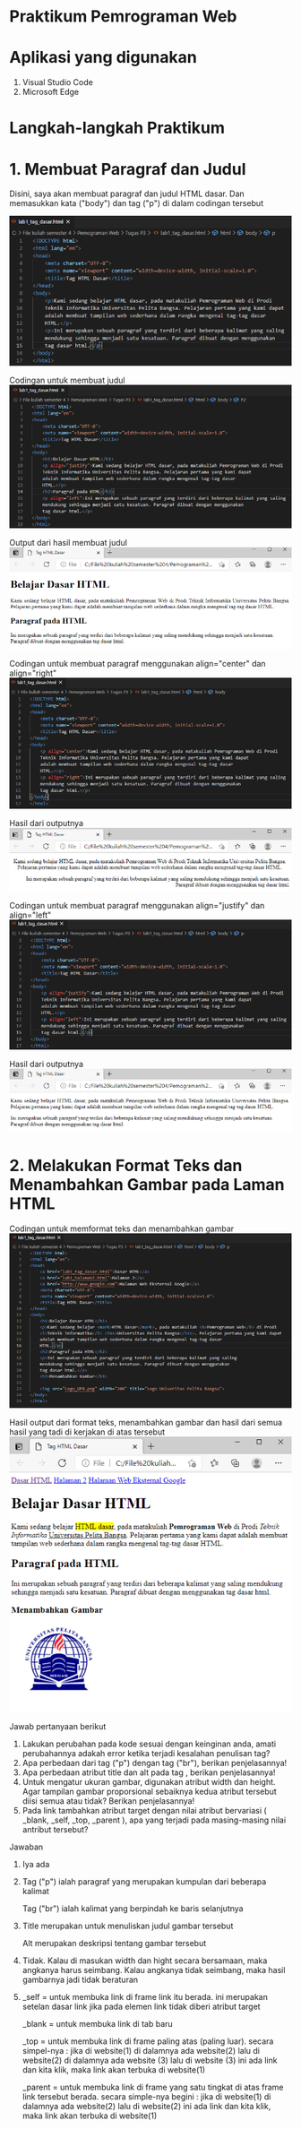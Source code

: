 # Praktikum Pemrograman Web

# Aplikasi yang digunakan
1. Visual Studio Code
2. Microsoft Edge

# Langkah-langkah Praktikum
# 1. Membuat Paragraf dan Judul

Disini, saya akan membuat paragraf dan judul HTML dasar. Dan memasukkan kata ("body") dan tag ("p") di dalam codingan tersebut





![input](https://github.com/ikmalriyan21/Lab1Web/blob/254126c69cb1d4c4e425ff0e545c1ad9c44ee9fe/Gambar/awal.png)





Codingan untuk membuat judul
![input](https://github.com/ikmalriyan21/Lab1Web/blob/2426dddc2dd2fc6f2f36cb3dcf2375086f3089d9/Gambar/coding%20judul.png)






Output dari hasil membuat judul
![input](https://github.com/ikmalriyan21/Lab1Web/blob/b8ce6a9a9331c965c9e024479e32eb15b9b3b9b1/Gambar/contoh%20judul.png)





Codingan untuk membuat paragraf menggunakan align="center" dan align="right"
![input](https://github.com/ikmalriyan21/Lab1Web/blob/1ea2f17b77e8a819d6313d7f1978123935a1d1f3/Gambar/paragraf%201.png)






Hasil dari outputnya
![input](https://github.com/ikmalriyan21/Lab1Web/blob/136adec9f0e8e19fe5a9d66bcc9df4d8f9b11350/Gambar/contoh%20paragraf%201.png)





Codingan untuk membuat paragraf menggunakan align="justify" dan align="left"
![input](https://github.com/ikmalriyan21/Lab1Web/blob/9a260560ef8f2320000ec9e1cfbcf4124d5d3a3b/Gambar/paragraf%202.png)





Hasil dari outputnya
![input](https://github.com/ikmalriyan21/Lab1Web/blob/9fea46f250ca06145e6670f989905e38a8f758fe/Gambar/contoh%20paragraf%202.png)





# 2. Melakukan Format Teks dan Menambahkan Gambar pada Laman HTML

Codingan untuk memformat teks dan menambahkan gambar
![input](https://github.com/ikmalriyan21/Lab1Web/blob/492525fbcbbd0c12bae99d5e3fe32f6c1ed36f1b/Gambar/coding%20hasil.png)





Hasil output dari format teks, menambahkan gambar dan hasil dari semua hasil yang tadi di kerjakan di atas tersebut
![input](https://github.com/ikmalriyan21/Lab1Web/blob/1c5712ec025c74fef5cde3e8eff7720ee8e60c81/Gambar/hasil.png)



Jawab pertanyaan berikut
1. Lakukan perubahan pada kode sesuai dengan keinginan anda, amati perubahannya adakah 
   error ketika terjadi kesalahan penulisan tag?
2. Apa perbedaan dari tag ("p") dengan tag ("br"), berikan penjelasannya!
3. Apa perbedaan atribut title dan alt pada tag <img>, berikan penjelasannya!
4. Untuk mengatur ukuran gambar, digunakan atribut width dan height. Agar tampilan gambar 
   proporsional sebaiknya kedua atribut tersebut diisi semua atau tidak? Berikan penjelasannya!
5. Pada link tambahkan atribut target dengan nilai atribut bervariasi ( _blank, _self, _top, 
   _parent ), apa yang terjadi pada masing-masing nilai antribut tersebut?
 
 Jawaban
1. Iya ada
2. Tag ("p") ialah paragraf yang merupakan kumpulan dari beberapa kalimat
   
   Tag ("br") ialah kalimat yang berpindah ke baris selanjutnya
3. Title merupakan untuk menuliskan judul gambar tersebut
   
   Alt merupakan deskripsi tentang gambar tersebut
4. Tidak. Kalau di masukan width dan hight secara bersamaan, maka angkanya harus
   seimbang. Kalau angkanya tidak seimbang, maka hasil gambarnya jadi tidak beraturan
5. _self = untuk membuka link di frame link itu berada. ini merupakan setelan dasar link jika pada elemen link tidak diberi atribut target
  
   _blank = untuk membuka link di tab baru
  
   _top = untuk membuka link di frame paling atas (paling luar).
         secara simpel-nya :
         jika di website(1) di dalamnya ada website(2) lalu di website(2) di dalamnya ada website (3) lalu di website (3) ini ada link dan kita klik, maka link akan terbuka di            website(1)
  
   _parent = untuk membuka link di frame yang satu tingkat di atas frame link tersebut berada.
            secara simple-nya begini :
            jika di website(1) di dalamnya ada website(2) lalu di website(2) ini ada link dan kita klik, maka link akan terbuka di website(1)
